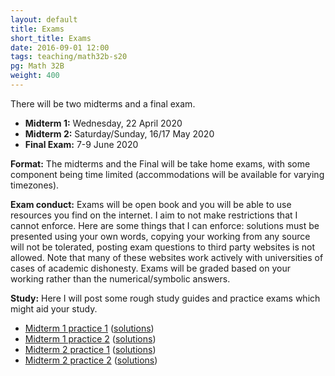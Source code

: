```yaml
---
layout: default
title: Exams
short_title: Exams
date: 2016-09-01 12:00
tags: teaching/math32b-s20
pg: Math 32B
weight: 400
---
```


There will be two midterms and a final exam.

* __Midterm 1:__ Wednesday, 22 April 2020
* __Midterm 2:__ Saturday/Sunday, 16/17 May 2020
* __Final Exam:__ 7-9 June 2020

__Format:__ The midterms and the Final will be take home exams, with some component being time limited (accommodations will be available for varying timezones).

__Exam conduct:__ Exams will be open book and you will be able to use resources you find on the internet. I aim to not make restrictions that I cannot enforce. Here are some things that I can enforce: solutions must be presented using your own words, copying your working from any source will not be tolerated, posting exam questions to third party websites is not allowed. Note that many of these websites work actively with universities of cases of academic dishonesty. Exams will be graded based on your working rather than the numerical/symbolic answers.

__Study:__ Here I will post some rough study guides and practice exams which might aid your study.


- [Midterm 1 practice 1](midterm1-practice1.pdf) ([solutions](midterm1-practice1-solutions.pdf))
- [Midterm 1 practice 2](midterm1-practice2.pdf) ([solutions](midterm1-practice2-solutions.pdf))
- [Midterm 2 practice 1](midterm2-practice1.pdf) ([solutions](midterm2-practice1-solutions.pdf))
- [Midterm 2 practice 2](midterm2-practice2.pdf) ([solutions](midterm2-practice2-solutions.pdf))
<!-- - [Final practice 1](final-practice1.pdf) ([solutions](final-practice1-solutions.pdf)) -->
<!-- - [Final practice 2](final-practice2.pdf) ([solutions](final-practice2-solutions.pdf)) -->
